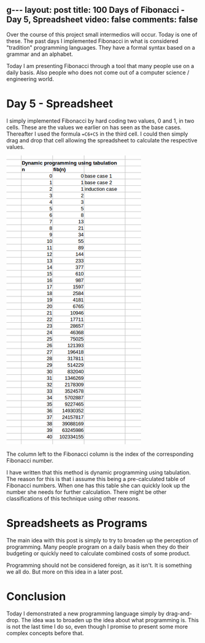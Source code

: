 g---
layout: post
title: 100 Days of Fibonacci - Day 5, Spreadsheet
video: false
comments: false
---

Over the course of this project small intermedios will occur.
Today is one of these. The past days I implemented Fibonacci
in what is considered "tradition" programming languages. They
have a formal syntax based on a grammar and an alphabet.

Today I am presenting Fibonacci through a tool that many people
use on a daily basis. Also people who does not come out of a
computer science / engineering world.

# Day 5 - Spreadsheet
I simply implemented Fibonacci by hard coding two values, 0 and 1, in
two cells. These are the values we earlier on has seen as the base cases.
Thereafter I used the formula `=C6+C5` in the third cell. I could then
simply drag and drop that cell allowing the spreadsheet to calculate
the respective values.

![Spreadsheet Fibonacci](/media/2015-12-20-100-days-of-fibonacci-day-5-spreadsheet/fib_ods.png)

The column left to the Fibonacci column is the index of the corresponding
Fibonacci number.

I have written that this method is dynamic programming using tabulation.
The reason for this is that i assume this being a pre-calculated table of
Fibonacci numbers. When one has this table she can quickly look up the number
she needs for further calculation. There might be other classifications
of this technique using other reasons.

# Spreadsheets as Programs
The main idea with this post is simply to try to broaden up the perception
of programming. Many people program on a daily basis when they do their
budgeting or quickly need to calculate combined costs of some product.

Programming should not be considered foreign, as it isn't. It is something
we all do. But more on this idea in a later post.

# Conclusion
Today I demonstrated a new programming language simply by drag-and-drop.
The idea was to broaden up the idea about what programming is. This is not
the last time I do so, even though I promise to present some more complex
concepts before that.